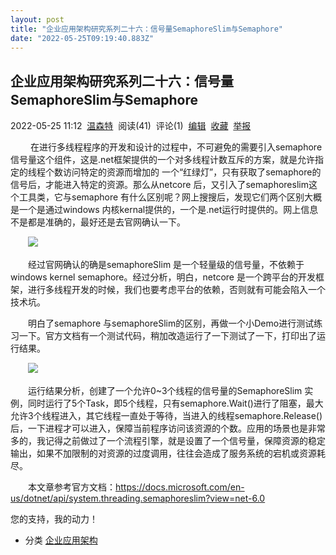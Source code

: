 ```yaml
---
layout: post
title: "企业应用架构研究系列二十六：信号量SemaphoreSlim与Semaphore"
date: "2022-05-25T09:19:40.883Z"
---
```

企业应用架构研究系列二十六：信号量SemaphoreSlim与Semaphore
----------------------------------------

2022-05-25 11:12  [温森特](https://www.cnblogs.com/luking/)  阅读(41)  评论(1)  [编辑](https://i.cnblogs.com/EditPosts.aspx?postid=16110049)  [收藏](javascript:void(0))  [举报](javascript:void(0))

 　　在进行多线程程序的开发和设计的过程中，不可避免的需要引入semaphore信号量这个组件，这是.net框架提供的一个对多线程计数互斥的方案，就是允许指定的线程个数访问特定的资源而增加的 一个“红绿灯”，只有获取了semaphore的信号后，才能进入特定的资源。那么从netcore 后，又引入了semaphoreslim这个工具类，它与semaphore 有什么区别呢？网上搜搜后，发现它们两个区别大概是一个是通过windows 内核kernal提供的，一个是.net运行时提供的。网上信息不是都是准确的，最好还是去官网确认一下。

　　![](https://img2022.cnblogs.com/blog/14623/202205/14623-20220525091433111-206923659.jpg)

　　经过官网确认的确是semaphoreSlim 是一个轻量级的信号量，不依赖于windows kernel semaphore。经过分析，明白，netcore 是一个跨平台的开发框架，进行多线程开发的时候，我们也要考虑平台的依赖，否则就有可能会陷入一个技术坑。

　　明白了semaphore 与semaphoreSlim的区别，再做一个小Demo进行测试练习一下。官方文档有一个测试代码，稍加改造运行了一下测试了一下，打印出了运行结果。

　　![](https://img2022.cnblogs.com/blog/14623/202205/14623-20220525101202833-847542818.jpg)

　　运行结果分析，创建了一个允许0~3个线程的信号量的SemaphoreSlim 实例，同时运行了5个Task，即5个线程，只有semaphore.Wait()进行了阻塞，最大允许3个线程进入，其它线程一直处于等待，当进入的线程semaphore.Release()后，一下进程才可以进入，保障当前程序访问该资源的个数。应用的场景也是非常多的，我记得之前做过了一个流程引擎，就是设置了一个信号量，保障资源的稳定输出，如果不加限制的对资源的过度调用，往往会造成了服务系统的宕机或资源耗尽。

　　本文章参考官方文档：https://docs.microsoft.com/en-us/dotnet/api/system.threading.semaphoreslim?view=net-6.0

您的支持，我的动力！

*   分类 [企业应用架构](https://www.cnblogs.com/luking/category/2123905.html)